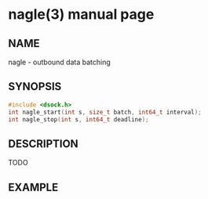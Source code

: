 # nagle(3) manual page

## NAME

nagle - outbound data batching

## SYNOPSIS

```c
#include <dsock.h>
int nagle_start(int s, size_t batch, int64_t interval);
int nagle_stop(int s, int64_t deadline);
```

## DESCRIPTION

TODO

## EXAMPLE

